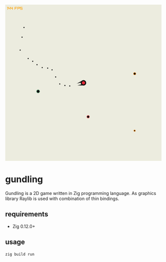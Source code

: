 <img src="./logo/logo.png" width="500" height="500">

# gundling
Gundling is a 2D game written in Zig programming language.
As graphics library Raylib is used with combination of thin bindings.

## requirements

* Zig 0.12.0+

## usage

```sh
zig build run
```